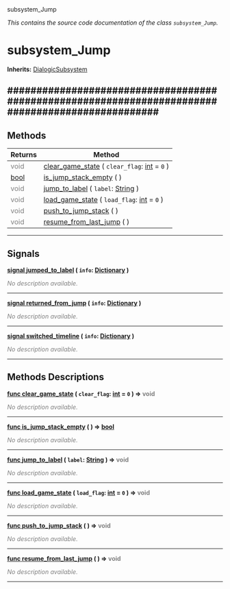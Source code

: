 
<div class="header-banner purple">
<div class="header-label purple">subsystem_Jump</div>
</div>

*This contains the source code documentation of the class `subsystem_Jump`.*
        
# subsystem_Jump
**Inherits:** [DialogicSubsystem](class_dialogicsubsystem.md)

##################################################################################################
--- 

## Methods
Returns | Method 
--- | --- 
<span style = "color: gray">void</span> | [<span class="hljs-title">clear_game_state</span>](#property-clear_game_state) ( `clear_flag`: [int](https://docs.godotengine.org/en/latest/classes/class_int.html#class-int) = `0` ) 
<span class="hljs-attribute">[bool](https://docs.godotengine.org/en/latest/classes/class_bool.html#class-bool)</span> | [<span class="hljs-title">is_jump_stack_empty</span>](#property-is_jump_stack_empty) ( ) 
<span style = "color: gray">void</span> | [<span class="hljs-title">jump_to_label</span>](#property-jump_to_label) ( `label`: [String](https://docs.godotengine.org/en/latest/classes/class_string.html#class-string) ) 
<span style = "color: gray">void</span> | [<span class="hljs-title">load_game_state</span>](#property-load_game_state) ( `load_flag`: [int](https://docs.godotengine.org/en/latest/classes/class_int.html#class-int) = `0` ) 
<span style = "color: gray">void</span> | [<span class="hljs-title">push_to_jump_stack</span>](#property-push_to_jump_stack) ( ) 
<span style = "color: gray">void</span> | [<span class="hljs-title">resume_from_last_jump</span>](#property-resume_from_last_jump) ( ) 
--- 

## Signals


<a class="header" id="signal-jumped_to_label" href="#signal-jumped_to_label">**<span class="hljs-attribute">signal</span> [<span class="hljs-title">jumped_to_label</span>](#signal-jumped_to_label) ( `info`: [Dictionary](https://docs.godotengine.org/en/latest/classes/class_dictionary.html#class-dictionary) )** </a>



 <span style = "color: gray">*No description available.*</span> 

---



<a class="header" id="signal-returned_from_jump" href="#signal-returned_from_jump">**<span class="hljs-attribute">signal</span> [<span class="hljs-title">returned_from_jump</span>](#signal-returned_from_jump) ( `info`: [Dictionary](https://docs.godotengine.org/en/latest/classes/class_dictionary.html#class-dictionary) )** </a>



 <span style = "color: gray">*No description available.*</span> 

---



<a class="header" id="signal-switched_timeline" href="#signal-switched_timeline">**<span class="hljs-attribute">signal</span> [<span class="hljs-title">switched_timeline</span>](#signal-switched_timeline) ( `info`: [Dictionary](https://docs.godotengine.org/en/latest/classes/class_dictionary.html#class-dictionary) )** </a>



 <span style = "color: gray">*No description available.*</span> 

---

## Methods Descriptions



<a class="header" id="method-clear_game_state" href="#method-clear_game_state">**<span class="hljs-attribute">func</span> [<span class="hljs-title">clear_game_state</span>](#property-clear_game_state) ( `clear_flag`: [int](https://docs.godotengine.org/en/latest/classes/class_int.html#class-int) = `0` )</a>  ⇒ <span style = "color: gray">void</span>** 



 <span style = "color: gray">*No description available.*</span> 

---



<a class="header" id="method-is_jump_stack_empty" href="#method-is_jump_stack_empty">**<span class="hljs-attribute">func</span> [<span class="hljs-title">is_jump_stack_empty</span>](#property-is_jump_stack_empty) ( )</a>  ⇒ <span class="hljs-attribute">[bool](https://docs.godotengine.org/en/latest/classes/class_bool.html#class-bool)</span>** 



 <span style = "color: gray">*No description available.*</span> 

---



<a class="header" id="method-jump_to_label" href="#method-jump_to_label">**<span class="hljs-attribute">func</span> [<span class="hljs-title">jump_to_label</span>](#property-jump_to_label) ( `label`: [String](https://docs.godotengine.org/en/latest/classes/class_string.html#class-string) )</a>  ⇒ <span style = "color: gray">void</span>** 



 <span style = "color: gray">*No description available.*</span> 

---



<a class="header" id="method-load_game_state" href="#method-load_game_state">**<span class="hljs-attribute">func</span> [<span class="hljs-title">load_game_state</span>](#property-load_game_state) ( `load_flag`: [int](https://docs.godotengine.org/en/latest/classes/class_int.html#class-int) = `0` )</a>  ⇒ <span style = "color: gray">void</span>** 



 <span style = "color: gray">*No description available.*</span> 

---



<a class="header" id="method-push_to_jump_stack" href="#method-push_to_jump_stack">**<span class="hljs-attribute">func</span> [<span class="hljs-title">push_to_jump_stack</span>](#property-push_to_jump_stack) ( )</a>  ⇒ <span style = "color: gray">void</span>** 



 <span style = "color: gray">*No description available.*</span> 

---



<a class="header" id="method-resume_from_last_jump" href="#method-resume_from_last_jump">**<span class="hljs-attribute">func</span> [<span class="hljs-title">resume_from_last_jump</span>](#property-resume_from_last_jump) ( )</a>  ⇒ <span style = "color: gray">void</span>** 



 <span style = "color: gray">*No description available.*</span> 

---

